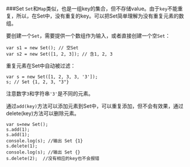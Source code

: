 ###Set
`Set`和`Map`类似，也是一组key的集合，但不存储value。由于`key`不能重复，所以，在Set中，没有重复的key。可以把Set简单理解为没有重复元素的数组。

要创建一个`Set`，需要提供一个数组作为输入，或者直接创建一个空`Set`：

```
var s1 = new Set(); // 空Set
var s2 = new Set([1, 2, 3]); // 含1, 2, 3
```
重复元素在Set中自动被过滤：
```
var s = new Set([1, 2, 3, 3, '3']);
s; // Set {1, 2, 3, "3"}
```
注意数字`3`和字符串`'3'`是不同的元素。

通过`add(key)`方法可以添加元素到Set中，可以重复添加，但不会有效果，通过delete(key)方法可以删除元素。

```
var s=new Set();
s.add(1);
s.add(1);
console.log(s); //输出 Set {1}
s.delete(1);
console.log(s); //输出 Set {}
s.delete(2);  //没有相应的key也不会报错
```